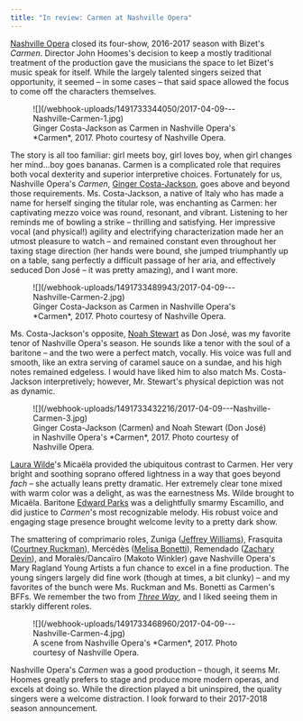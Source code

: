 ```yaml
---
title: "In review: Carmen at Nashville Opera"
---
```


[Nashville Opera](/scene/companies/nashville-opera/) closed its four-show, 2016-2017 season with Bizet's *Carmen*.  Director John Hoomes's decision to keep a mostly traditional treatment of the production gave the musicians the space to let Bizet's music speak for itself.  While the largely talented singers seized that opportunity, it seemed – in some cases – that said space allowed the focus to come off the characters themselves.

<figure data-type="image">
![](/webhook-uploads/1491733344050/2017-04-09---Nashville-Carmen-1.jpg)
<figcaption>Ginger Costa-Jackson as Carmen in Nashville Opera's *Carmen*, 2017. Photo courtesy of Nashville Opera.</figcaption>
</figure>

The story is all too familiar: girl meets boy, girl loves boy, when girl changes her mind...boy goes bananas.  Carmen is a complicated role that requires both vocal dexterity and superior interpretive choices.  Fortunately for us, Nashville Opera's *Carmen*, [Ginger Costa-Jackson](/scene/people/ginger-costa-jackson/), goes above and beyond those requirements.  Ms. Costa-Jackson, a native of Italy who has made a name for herself singing the titular role, was enchanting as Carmen: her captivating mezzo voice was round, resonant, and vibrant.  Listening to her reminds me of bowling a strike – thrilling and satisfying.  Her impressive vocal (and physical!) agility and electrifying characterization made her an utmost pleasure to watch – and remained constant even throughout her taxing stage direction (her hands were bound, she jumped triumphantly up on a table, sang perfectly a difficult passage of her aria, and effectively seduced Don José – it was pretty amazing), and I want more.

<figure data-type="image">![](/webhook-uploads/1491733489943/2017-04-09---Nashville-Carmen-2.jpg)<figcaption>Ginger Costa-Jackson as Carmen in Nashville Opera's *Carmen*, 2017. Photo courtesy of Nashville Opera.</figcaption>
</figure>

Ms. Costa-Jackson's opposite, [Noah Stewart](/scene/people/noah-stewart/) as Don José, was my favorite tenor of Nashville Opera's season.  He sounds like a tenor with the soul of a baritone – and the two were a perfect match, vocally.  His voice was full and smooth, like an extra serving of caramel sauce on a sundae, and his high notes remained edgeless.  I would have liked him to also match Ms. Costa-Jackson interpretively; however, Mr. Stewart's physical depiction was not as dynamic.

<figure data-type="image">
![](/webhook-uploads/1491733432216/2017-04-09---Nashville-Carmen-3.jpg)
<figcaption>Ginger Costa-Jackson (Carmen) and Noah Stewart (Don José) in Nashville Opera's *Carmen*, 2017. Photo courtesy of Nashville Opera.</figcaption>
</figure>

[Laura Wilde](/scene/people/laura-wilde/)'s Micaëla provided the ubiquitous contrast to Carmen. Her very bright and soothing soprano offered lightness in a way that goes beyond *fach* – she actually leans pretty dramatic. Her extremely clear tone mixed with warm color was a delight, as was the earnestness Ms. Wilde brought to Micaëla. Baritone [Edward Parks](/scene/people/edward-parks/) was a delightfully smarmy Escamillo, and did justice to *Carmen*'s most recognizable melody.  His robust voice and engaging stage presence brought welcome levity to a pretty dark show. 

The smattering of comprimario roles, Zuniga ([Jeffrey Williams](/scene/people/jeffrey-williams/)), Frasquita ([Courtney Ruckman](/scene/people/courtney-ruckman/)), Mercédès ([Melisa Bonetti](/scene/people/melisa-bonetti/)), Remendado ([Zachary Devin](/scene/people/zachary-devin/)), and Moralès/Dancaïro (Makoto Winkler) gave Nashville Opera's Mary Ragland Young Artists a fun chance to excel in a fine production.  The young singers largely did fine work (though at times, a bit clunky) – and my favorites of the bunch were Ms. Ruckman and Ms. Bonetti as Carmen's BFFs.  We remember the two from [*Three Way*](/in-review-three-way/), and I liked seeing them in starkly different roles.

<figure data-type="image">
![](/webhook-uploads/1491733468960/2017-04-09---Nashville-Carmen-4.jpg)
<figcaption>A scene from Nashville Opera's *Carmen*, 2017. Photo courtesy of Nashville Opera.</figcaption>
</figure>

Nashville Opera's *Carmen* was a good production – though, it seems Mr. Hoomes greatly prefers to stage and produce more modern operas, and excels at doing so.  While the direction played a bit uninspired, the quality singers were a welcome distraction.  I look forward to their 2017-2018 season announcement.
